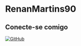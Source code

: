 # RenanMartins90

## Conecte-se comigo
[![GitHub](https://img.shields.io/badge/GitHub-100000?style=for-the-badge&logo=github)](https://github.com/RenanMartins90)
